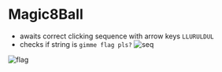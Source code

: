# Magic8Ball

- awaits correct clicking sequence with arrow keys `LLURULDUL`
- checks if string is `gimme flag pls?`
![seq](https://user-images.githubusercontent.com/97342354/201473381-75af39f1-885a-43e7-a551-43444771598f.png)


![flag](https://user-images.githubusercontent.com/97342354/201473398-c59c3842-210b-4257-aecc-ef93f9589012.PNG)
